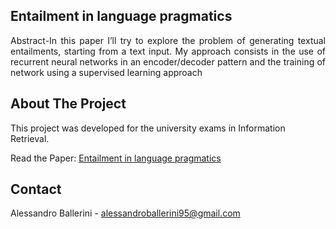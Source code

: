 <!-- TITLE -->
## Entailment in language pragmatics
<div align="center">
<p align="justify">
Abstract-In this paper I’ll try to explore the problem of generating
textual entailments, starting from a text input. My approach consists in
the use of recurrent neural networks in an encoder/decoder pattern and
the training of network using a supervised learning approach
</div>

<!-- ABOUT THE PROJECT -->
## About The Project
This project was developed for the university exams in Information Retrieval.

Read the Paper: [Entailment in language pragmatics](https://github.com/Ale-Ba2lero/TextualEntailments_UNI/blob/main/Inforet_Project_Paper.pdf)


<!-- CONTACT -->
## Contact

Alessandro Ballerini - alessandroballerini95@gmail.com
